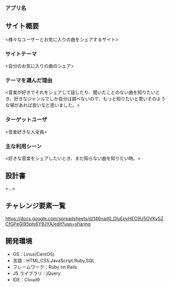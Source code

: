 ### アプリ名

<Music garden>
  
## サイト概要

<様々なユーザーとお気に入りの曲をシェアするサイト>

### サイトテーマ

<自分のお気に入りの曲のシェア>

### テーマを選んだ理由

<音楽が好きでそれをシェアして話したり、聞いたことのない曲を知りたいとき、好きなジャンルでしか自分は調べないので、もっと知りたいと思いそのような場があれば良いなと思いました。>

### ターゲットユーザ

<音楽好きな人全員>

### 主な利用シーン

<好きな音楽をシェアしたいとき、まだ知らない曲を知りたい時。>

## 設計書

<...>

## チャレンジ要素一覧

<https://docs.google.com/spreadsheets/d/146nad0_OluEpvHEC9U5OVKvSZCfGPeGI95phj6Y9JYA/edit?usp=sharing>

## 開発環境

- OS：Linux(CentOS)
- 言語：HTML,CSS,JavaScript,Ruby,SQL
- フレームワーク：Ruby on Rails
- JS ライブラリ：jQuery
- IDE：Cloud9
